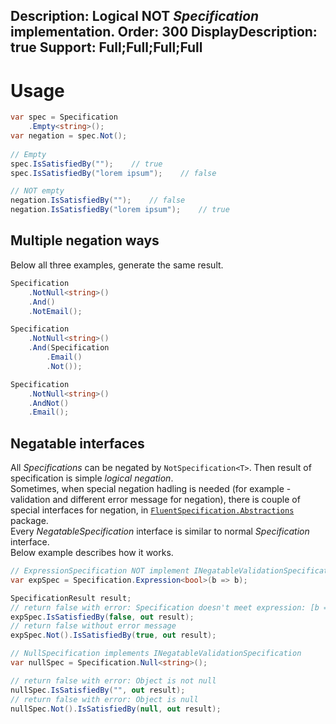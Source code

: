 Description: Logical NOT <i>Specification</i> implementation.
Order: 300
DisplayDescription: true
Support: Full;Full;Full;Full
---

# Usage

```csharp
var spec = Specification
    .Empty<string>();
var negation = spec.Not();
    
// Empty
spec.IsSatisfiedBy("");    // true
spec.IsSatisfiedBy("lorem ipsum");    // false

// NOT empty
negation.IsSatisfiedBy("");    // false
negation.IsSatisfiedBy("lorem ipsum");    // true
```

## Multiple negation ways

Below all three examples, generate the same result.

```csharp
Specification
    .NotNull<string>()
    .And()
    .NotEmail();

Specification
    .NotNull<string>()
    .And(Specification
        .Email()
        .Not());

Specification
    .NotNull<string>()
    .AndNot()
    .Email();
```

## Negatable interfaces

All *Specifications* can be negated by `NotSpecification<T>`. Then result of specification is simple *logical negation*.  
Sometimes, when special negation hadling is needed (for example - validation and different error message for negation),
there is couple of special interfaces for negation, in [`FluentSpecification.Abstractions`](/FluentSpecification/api/FluentSpecification.Abstractions/) package.  
Every *NegatableSpecification* interface is similar to normal *Specification* interface.  
Below example describes how it works.

```csharp
// ExpressionSpecification NOT implement INegatableValidationSpecification
var expSpec = Specification.Expression<bool>(b => b);

SpecificationResult result;
// return false with error: Specification doesn't meet expression: [b => b]
expSpec.IsSatisfiedBy(false, out result);
// return false without error message
expSpec.Not().IsSatisfiedBy(true, out result);

// NullSpecification implements INegatableValidationSpecification
var nullSpec = Specification.Null<string>();

// return false with error: Object is not null
nullSpec.IsSatisfiedBy("", out result);
// return false with error: Object is null
nullSpec.Not().IsSatisfiedBy(null, out result);
```